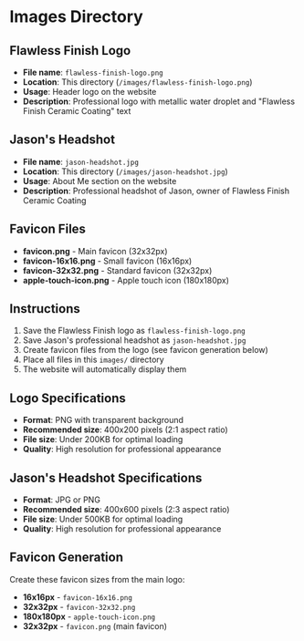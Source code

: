 # Images Directory

## Flawless Finish Logo
- **File name**: `flawless-finish-logo.png`
- **Location**: This directory (`/images/flawless-finish-logo.png`)
- **Usage**: Header logo on the website
- **Description**: Professional logo with metallic water droplet and "Flawless Finish Ceramic Coating" text

## Jason's Headshot
- **File name**: `jason-headshot.jpg`
- **Location**: This directory (`/images/jason-headshot.jpg`)
- **Usage**: About Me section on the website
- **Description**: Professional headshot of Jason, owner of Flawless Finish Ceramic Coating

## Favicon Files
- **favicon.png** - Main favicon (32x32px)
- **favicon-16x16.png** - Small favicon (16x16px)
- **favicon-32x32.png** - Standard favicon (32x32px)
- **apple-touch-icon.png** - Apple touch icon (180x180px)

## Instructions
1. Save the Flawless Finish logo as `flawless-finish-logo.png`
2. Save Jason's professional headshot as `jason-headshot.jpg`
3. Create favicon files from the logo (see favicon generation below)
4. Place all files in this `images/` directory
5. The website will automatically display them

## Logo Specifications
- **Format**: PNG with transparent background
- **Recommended size**: 400x200 pixels (2:1 aspect ratio)
- **File size**: Under 200KB for optimal loading
- **Quality**: High resolution for professional appearance

## Jason's Headshot Specifications
- **Format**: JPG or PNG
- **Recommended size**: 400x600 pixels (2:3 aspect ratio)
- **File size**: Under 500KB for optimal loading
- **Quality**: High resolution for professional appearance

## Favicon Generation
Create these favicon sizes from the main logo:
- **16x16px** - `favicon-16x16.png`
- **32x32px** - `favicon-32x32.png`
- **180x180px** - `apple-touch-icon.png`
- **32x32px** - `favicon.png` (main favicon)
